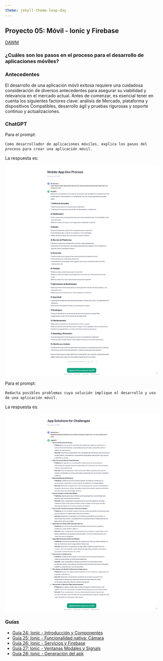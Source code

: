 ```yaml
---
theme: jekyll-theme-leap-day
---
```


## Proyecto 05: Móvil - Ionic y Firebase

[DAWM](/DAWM/)

### ¿Cuáles son los pasos en el proceso para el desarrollo de aplicaciones móviles?

### Antecedentes

El desarrollo de una aplicación móvil exitosa requiere una cuidadosa consideración de diversos antecedentes para asegurar su viabilidad y relevancia en el mercado actual. Antes de comenzar, es esencial tener en cuenta los siguientes factores clave: análisis de Mercado, plataforma y dispositivos Compatibles, desarrollo ágil y pruebas rigurosas y soporte continuo y actualizaciones.

### ChatGPT

Para el prompt: 

```
Como desarrollador de aplicaciones móviles, explica los pasos del proceso para crear una aplicación móvil.
```
La respuesta es:

![respuesta](archivos/proyecto05-pregunta1.png)

Para el prompt: 

```
Redacta posibles problemas cuya solución implique el desarrollo y uso de una aplicación móvil.
```
La respuesta es:

![respuesta](archivos/proyecto05-pregunta2.png)

### Guías

* [Guía 24: Ionic - Introducción y Componentes](/DAWM/guias/2024/guia24)
* [Guía 25: Ionic - Funcionalidad nativa: Cámara](/DAWM/guias/2024/guia25)
* [Guía 26: Ionic - Servicios y Firebase](/DAWM/guias/2024/guia26)
* [Guía 27: Ionic - Ventanas Modales y Signals](/DAWM/guias/2024/guia27)
* [Guía 28: Ionic - Generación del apk](/DAWM/guias/2024/guia28)